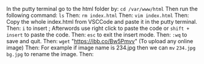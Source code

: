 In the putty terminal go to the html folder by:
`cd /var/www/html`
Then run the following command:
`ls`
Then:
`rm index.html`
Then:
`vim index.html`
Then:
Copy the whole index.html from VSCCode and paste it in the putty terminal.
Then:
`i` to insert ; Afterwords use right click to paste the code or `shift + insert` to paste the code.
Then:
`esc` to exit the insert mode.
Then:
`:wq` to save and quit.
Then:
`wget` "https://ibb.co/Bw5Pmvv" (To upload any online image)
Then:
For example if image name is 234.jpg then we can `mv` `234.jpg` `bg.jpg` to rename the image.
Then:

